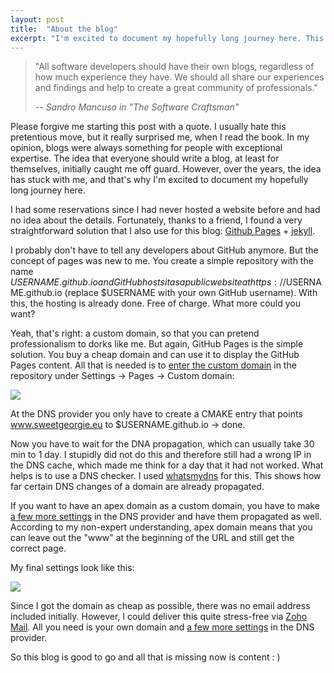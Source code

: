 ```yaml
---
layout: post
title:  "About the blog"
excerpt: "I'm excited to document my hopefully long journey here. This post will shed some light on the technical details of creating this blog."
---
```


> "All software developers should have their own blogs, regardless of how much experience they have. We should all share our experiences and findings and help to create a great community of professionals." 
>
> -- <cite>Sandro Mancuso in "The Software Craftsman"</cite>

Please forgive me starting this post with a quote. I usually hate this pretentious move, but it really surprised me, when I read the book. In my opinion, blogs were always something for people with exceptional expertise. The idea that everyone should write a blog, at least for themselves, initially caught me off guard. However, over the years, the idea has stuck with me, and that's why I'm excited to document my hopefully long journey here.

I had some reservations since I had never hosted a website before and had no idea about the details. Fortunately, thanks to a friend, I found a very straightforward solution that I also use for this blog: [Github Pages](https://pages.github.com/) + [jekyll](https://jekyllrb.com/).

I probably don't have to tell any developers about GitHub anymore. But the concept of pages was new to me. You create a simple repository with the name $USERNAME.github.io and GitHub hosts it as a public website at https://$USERNAME.github.io (replace $USERNAME with your own GitHub username). With this, the hosting is already done. Free of charge. What more could you want?

Yeah, that's right: a custom domain, so that you can pretend professionalism to dorks like me. But again, GitHub Pages is the simple solution. You buy a cheap domain and can use it to display the GitHub Pages content. All that is needed is to [enter the custom domain](https://docs.github.com/en/pages/configuring-a-custom-domain-for-your-github-pages-site/managing-a-custom-domain-for-your-github-pages-site#configuring-a-subdomain) in the repository under Settings -> Pages -> Custom domain:

![]({{site.baseurl}}/assets/images/custom_domain.png)

At the DNS provider you only have to create a CMAKE entry that points www.sweetgeorgie.eu to $USERNAME.github.io -> done.

Now you have to wait for the DNA propagation, which can usually take 30 min to 1 day. I stupidly did not do this and therefore still had a wrong IP in the DNS cache, which made me think for a day that it had not worked. What helps is to use a DNS checker. I used [whatsmydns](https://www.whatsmydns.net/) for this. This shows how far certain DNS changes of a domain are already propagated.

If you want to have an apex domain as a custom domain, you have to make [a few more settings](https://docs.github.com/en/pages/configuring-a-custom-domain-for-your-github-pages-site/managing-a-custom-domain-for-your-github-pages-site#configuring-an-apex-domain) in the DNS provider and have them propagated as well. According to my non-expert understanding, apex domain means that you can leave out the "www" at the beginning of the URL and still get the correct page.

My final settings look like this:

![]({{site.baseurl}}/assets/images/custom_domain_dns.png)

Since I got the domain as cheap as possible, there was no email address included initially. However, I could deliver this quite stress-free via [Zoho Mail](https://www.zoho.com/de/mail/). All you need is your own domain and [a few more settings](https://www.zoho.com/mail/help/adminconsole/email-hosting-setup.html) in the DNS provider.

So this blog is good to go and all that is missing now is content : ) 
